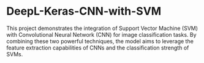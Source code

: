 # DeepL-Keras-CNN-with-SVM

This project demonstrates the integration of Support Vector Machine (SVM) with Convolutional Neural Network (CNN) for image classification tasks. By combining these two powerful techniques, the model aims to leverage the feature extraction capabilities of CNNs and the classification strength of SVMs.
